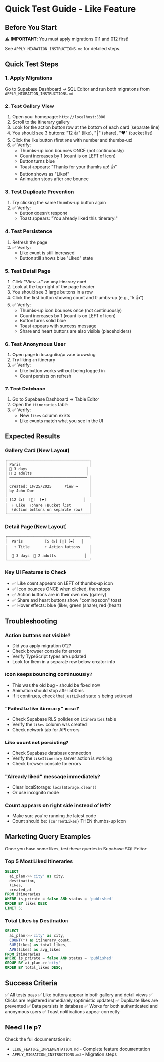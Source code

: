 # Quick Test Guide - Like Feature

## Before You Start

⚠️ **IMPORTANT**: You must apply migrations 011 and 012 first!

See `APPLY_MIGRATION_INSTRUCTIONS.md` for detailed steps.

## Quick Test Steps

### 1. Apply Migrations
Go to Supabase Dashboard → SQL Editor and run both migrations from `APPLY_MIGRATION_INSTRUCTIONS.md`

### 2. Test Gallery View
1. Open your homepage: `http://localhost:3000`
2. Scroll to the itinerary gallery
3. Look for the action button row at the bottom of each card (separate line)
4. You should see 3 buttons: "12 👍" (like), "🔗" (share), "❤️" (bucket list)
5. Click the like button (first one with number and thumbs-up)
6. ✅ Verify:
   - Thumbs-up icon bounces ONCE (not continuously)
   - Count increases by 1 (count is on LEFT of icon)
   - Button turns blue
   - Toast appears: "Thanks for your thumbs up! 👍"
   - Button shows as "Liked"
   - Animation stops after one bounce

### 3. Test Duplicate Prevention
1. Try clicking the same thumbs-up button again
2. ✅ Verify:
   - Button doesn't respond
   - Toast appears: "You already liked this itinerary!"

### 4. Test Persistence
1. Refresh the page
2. ✅ Verify:
   - Like count is still increased
   - Button still shows blue "Liked" state

### 5. Test Detail Page
1. Click "View →" on any itinerary card
2. Look at the top-right of the page header
3. You should see 3 large buttons in a row
4. Click the first button showing count and thumbs-up (e.g., "5 👍")
5. ✅ Verify:
   - Thumbs-up icon bounces once (not continuously)
   - Count increases by 1 (count is on LEFT of icon)
   - Button turns solid blue
   - Toast appears with success message
   - Share and heart buttons are also visible (placeholders)

### 6. Test Anonymous User
1. Open page in incognito/private browsing
2. Try liking an itinerary
3. ✅ Verify:
   - Like button works without being logged in
   - Count persists on refresh

### 7. Test Database
1. Go to Supabase Dashboard → Table Editor
2. Open the `itineraries` table
3. ✅ Verify:
   - New `likes` column exists
   - Like counts match what you see in the UI

## Expected Results

### Gallery Card (New Layout)
```
┌─────────────────────────────────────┐
│ Paris                               │
│ 📅 3 days                           │
│ 👥 2 adults                         │
│ ─────────────────────────────────── │
│                                     │
│ Created: 10/25/2025      View →     │
│ by John Doe                         │
│                                     │
│ [12 👍]  [🔗]  [❤️]                 │
│  ↑ Like  ↑Share ↑Bucket list        │
│  (Action buttons on separate row)   │
└─────────────────────────────────────┘
```

### Detail Page (New Layout)
```
┌─────────────────────────────────────┐
│  Paris          [5 👍] [🔗] [❤️]   │
│   ↑ Title       ↑ Action buttons    │
│                                     │
│  📅 3 days  👥 2 adults             │
└─────────────────────────────────────┘
```

### Key UI Features to Check
- ✅ Like count appears on LEFT of thumbs-up icon
- ✅ Icon bounces ONCE when clicked, then stops
- ✅ Action buttons are in their own row (gallery)
- ✅ Share and heart buttons show "coming soon" toast
- ✅ Hover effects: blue (like), green (share), red (heart)

## Troubleshooting

### Action buttons not visible?
- Did you apply migration 012?
- Check browser console for errors
- Verify TypeScript types are updated
- Look for them in a separate row below creator info

### Icon keeps bouncing continuously?
- This was the old bug - should be fixed now
- Animation should stop after 500ms
- If it continues, check that `justLiked` state is being set/reset

### "Failed to like itinerary" error?
- Check Supabase RLS policies on `itineraries` table
- Verify the `likes` column was created
- Check network tab for API errors

### Like count not persisting?
- Check Supabase database connection
- Verify the `likeItinerary` server action is working
- Check browser console for errors

### "Already liked" message immediately?
- Clear localStorage: `localStorage.clear()`
- Or use incognito mode

### Count appears on right side instead of left?
- Make sure you're running the latest code
- Count should be: `{currentLikes}` THEN thumbs-up icon

## Marketing Query Examples

Once you have some likes, test these queries in Supabase SQL Editor:

### Top 5 Most Liked Itineraries
```sql
SELECT 
  ai_plan->>'city' as city,
  destination,
  likes,
  created_at
FROM itineraries
WHERE is_private = false AND status = 'published'
ORDER BY likes DESC
LIMIT 5;
```

### Total Likes by Destination
```sql
SELECT 
  ai_plan->>'city' as city,
  COUNT(*) as itinerary_count,
  SUM(likes) as total_likes,
  AVG(likes) as avg_likes
FROM itineraries
WHERE is_private = false AND status = 'published'
GROUP BY ai_plan->>'city'
ORDER BY total_likes DESC;
```

## Success Criteria

✅ All tests pass
✅ Like buttons appear in both gallery and detail views
✅ Clicks are registered immediately (optimistic updates)
✅ Duplicate likes are prevented
✅ Data persists in database
✅ Works for both authenticated and anonymous users
✅ Toast notifications appear correctly

## Need Help?

Check the full documentation in:
- `LIKE_FEATURE_IMPLEMENTATION.md` - Complete feature documentation
- `APPLY_MIGRATION_INSTRUCTIONS.md` - Migration steps

